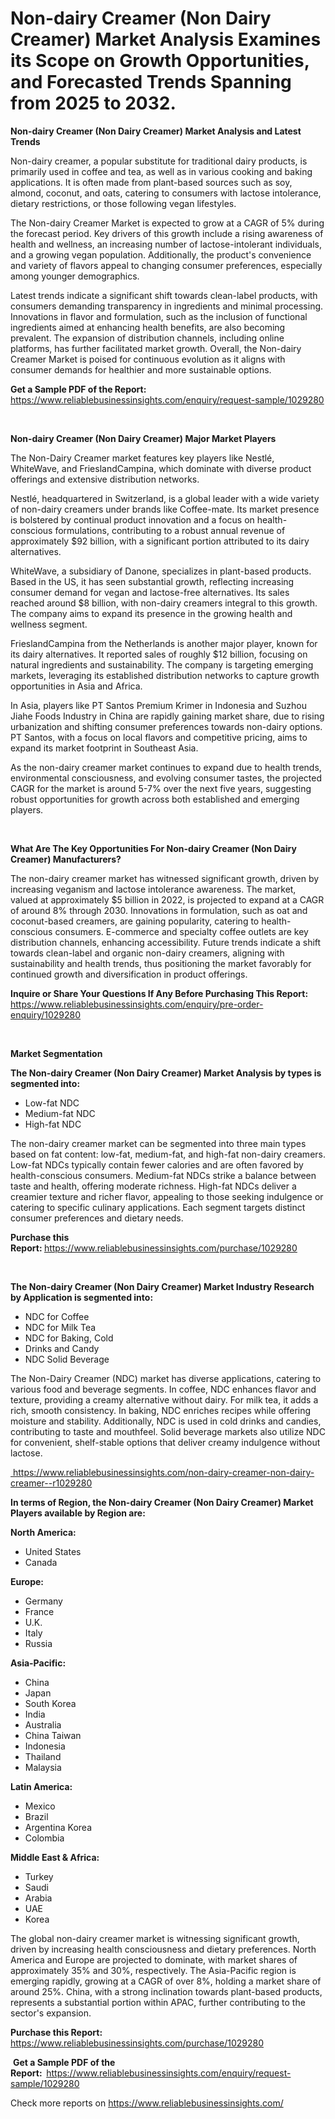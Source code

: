 <p><h1>Non-dairy Creamer (Non Dairy Creamer) Market Analysis Examines its Scope on Growth Opportunities, and Forecasted Trends Spanning from 2025 to 2032.</h1></p><p><strong>Non-dairy Creamer (Non Dairy Creamer) Market Analysis and Latest Trends</strong></p>
<p><p>Non-dairy creamer, a popular substitute for traditional dairy products, is primarily used in coffee and tea, as well as in various cooking and baking applications. It is often made from plant-based sources such as soy, almond, coconut, and oats, catering to consumers with lactose intolerance, dietary restrictions, or those following vegan lifestyles. </p><p>The Non-dairy Creamer Market is expected to grow at a CAGR of 5% during the forecast period. Key drivers of this growth include a rising awareness of health and wellness, an increasing number of lactose-intolerant individuals, and a growing vegan population. Additionally, the product's convenience and variety of flavors appeal to changing consumer preferences, especially among younger demographics.</p><p>Latest trends indicate a significant shift towards clean-label products, with consumers demanding transparency in ingredients and minimal processing. Innovations in flavor and formulation, such as the inclusion of functional ingredients aimed at enhancing health benefits, are also becoming prevalent. The expansion of distribution channels, including online platforms, has further facilitated market growth. Overall, the Non-dairy Creamer Market is poised for continuous evolution as it aligns with consumer demands for healthier and more sustainable options.</p></p>
<p><strong>Get a Sample PDF of the Report:&nbsp;</strong> <a href="https://www.reliablebusinessinsights.com/enquiry/request-sample/1029280?utm_campaign=3206&utm_medium=2&utm_source=Github&utm_content=ia&utm_term=21032025&utm_id=non-dairy-creamer-non-dairy-creamer">https://www.reliablebusinessinsights.com/enquiry/request-sample/1029280</a></p>
<p>&nbsp;</p>
<p><strong>Non-dairy Creamer (Non Dairy Creamer) Major Market Players</strong></p>
<p><p>The Non-Dairy Creamer market features key players like Nestlé, WhiteWave, and FrieslandCampina, which dominate with diverse product offerings and extensive distribution networks. </p><p>Nestlé, headquartered in Switzerland, is a global leader with a wide variety of non-dairy creamers under brands like Coffee-mate. Its market presence is bolstered by continual product innovation and a focus on health-conscious formulations, contributing to a robust annual revenue of approximately $92 billion, with a significant portion attributed to its dairy alternatives.</p><p>WhiteWave, a subsidiary of Danone, specializes in plant-based products. Based in the US, it has seen substantial growth, reflecting increasing consumer demand for vegan and lactose-free alternatives. Its sales reached around $8 billion, with non-dairy creamers integral to this growth. The company aims to expand its presence in the growing health and wellness segment.</p><p>FrieslandCampina from the Netherlands is another major player, known for its dairy alternatives. It reported sales of roughly $12 billion, focusing on natural ingredients and sustainability. The company is targeting emerging markets, leveraging its established distribution networks to capture growth opportunities in Asia and Africa.</p><p>In Asia, players like PT Santos Premium Krimer in Indonesia and Suzhou Jiahe Foods Industry in China are rapidly gaining market share, due to rising urbanization and shifting consumer preferences towards non-dairy options. PT Santos, with a focus on local flavors and competitive pricing, aims to expand its market footprint in Southeast Asia.</p><p>As the non-dairy creamer market continues to expand due to health trends, environmental consciousness, and evolving consumer tastes, the projected CAGR for the market is around 5-7% over the next five years, suggesting robust opportunities for growth across both established and emerging players.</p></p>
<p>&nbsp;</p>
<p><strong>What Are The Key Opportunities For Non-dairy Creamer (Non Dairy Creamer) Manufacturers?</strong></p>
<p><p>The non-dairy creamer market has witnessed significant growth, driven by increasing veganism and lactose intolerance awareness. The market, valued at approximately $5 billion in 2022, is projected to expand at a CAGR of around 8% through 2030. Innovations in formulation, such as oat and coconut-based creamers, are gaining popularity, catering to health-conscious consumers. E-commerce and specialty coffee outlets are key distribution channels, enhancing accessibility. Future trends indicate a shift towards clean-label and organic non-dairy creamers, aligning with sustainability and health trends, thus positioning the market favorably for continued growth and diversification in product offerings.</p></p>
<p><strong>Inquire or Share Your Questions If Any Before Purchasing This Report:</strong> <a href="https://www.reliablebusinessinsights.com/enquiry/pre-order-enquiry/1029280?utm_campaign=3206&utm_medium=2&utm_source=Github&utm_content=ia&utm_term=21032025&utm_id=non-dairy-creamer-non-dairy-creamer">https://www.reliablebusinessinsights.com/enquiry/pre-order-enquiry/1029280</a></p>
<p>&nbsp;</p>
<p><strong>Market Segmentation</strong></p>
<p><strong>The Non-dairy Creamer (Non Dairy Creamer) Market Analysis by types is segmented into:</strong></p>
<p><ul><li>Low-fat NDC</li><li>Medium-fat NDC</li><li>High-fat NDC</li></ul></p>
<p><p>The non-dairy creamer market can be segmented into three main types based on fat content: low-fat, medium-fat, and high-fat non-dairy creamers. Low-fat NDCs typically contain fewer calories and are often favored by health-conscious consumers. Medium-fat NDCs strike a balance between taste and health, offering moderate richness. High-fat NDCs deliver a creamier texture and richer flavor, appealing to those seeking indulgence or catering to specific culinary applications. Each segment targets distinct consumer preferences and dietary needs.</p></p>
<p><strong>Purchase this Report:&nbsp;</strong><a href="https://www.reliablebusinessinsights.com/purchase/1029280?utm_campaign=3206&utm_medium=2&utm_source=Github&utm_content=ia&utm_term=21032025&utm_id=non-dairy-creamer-non-dairy-creamer">https://www.reliablebusinessinsights.com/purchase/1029280</a></p>
<p>&nbsp;</p>
<p><strong>The Non-dairy Creamer (Non Dairy Creamer) Market Industry Research by Application is segmented into:</strong></p>
<p><ul><li>NDC for Coffee</li><li>NDC for Milk Tea</li><li>NDC for Baking, Cold</li><li>Drinks and Candy</li><li>NDC Solid Beverage</li></ul></p>
<p><p>The Non-Dairy Creamer (NDC) market has diverse applications, catering to various food and beverage segments. In coffee, NDC enhances flavor and texture, providing a creamy alternative without dairy. For milk tea, it adds a rich, smooth consistency. In baking, NDC enriches recipes while offering moisture and stability. Additionally, NDC is used in cold drinks and candies, contributing to taste and mouthfeel. Solid beverage markets also utilize NDC for convenient, shelf-stable options that deliver creamy indulgence without lactose.</p></p>
<p><a href="https://www.reliablebusinessinsights.com/non-dairy-creamer-non-dairy-creamer--r1029280?utm_campaign=3206&utm_medium=2&utm_source=Github&utm_content=ia&utm_term=21032025&utm_id=non-dairy-creamer-non-dairy-creamer">&nbsp;https://www.reliablebusinessinsights.com/non-dairy-creamer-non-dairy-creamer--r1029280</a></p>
<p><strong>In terms of Region, the Non-dairy Creamer (Non Dairy Creamer) Market Players available by Region are:</strong></p>
<p>
    <p> <strong> North America: </strong>
        <ul>
            <li>United States</li>
            <li>Canada</li>
        </ul>
        </p> 
    <p> <strong> Europe: </strong>
        <ul>
            <li>Germany</li>
            <li>France</li>
            <li>U.K.</li>
            <li>Italy</li>
            <li>Russia</li>
        </ul>
        </p> 
    <p> <strong> Asia-Pacific: </strong>
        <ul>
            <li>China</li>
            <li>Japan</li>
            <li>South Korea</li>
            <li>India</li>
            <li>Australia</li>
            <li>China Taiwan</li>
            <li>Indonesia</li>
            <li>Thailand</li>
            <li>Malaysia</li>
        </ul>
        </p> 
    <p> <strong> Latin America: </strong>
        <ul>
            <li>Mexico</li>
            <li>Brazil</li>
            <li>Argentina Korea</li>
            <li>Colombia</li>
        </ul>
        </p> 
    <p> <strong> Middle East & Africa: </strong>
        <ul>
            <li>Turkey</li>
            <li>Saudi</li>
            <li>Arabia</li>
            <li>UAE</li>
            <li>Korea</li>
        </ul>
    </p>
    </p>
<p><p>The global non-dairy creamer market is witnessing significant growth, driven by increasing health consciousness and dietary preferences. North America and Europe are projected to dominate, with market shares of approximately 35% and 30%, respectively. The Asia-Pacific region is emerging rapidly, growing at a CAGR of over 8%, holding a market share of around 25%. China, with a strong inclination towards plant-based products, represents a substantial portion within APAC, further contributing to the sector's expansion.</p></p>
<p><strong>Purchase this Report: </strong><a href="https://www.reliablebusinessinsights.com/purchase/1029280?utm_campaign=3206&utm_medium=2&utm_source=Github&utm_content=ia&utm_term=21032025&utm_id=non-dairy-creamer-non-dairy-creamer">https://www.reliablebusinessinsights.com/purchase/1029280</a></p>
<p>&nbsp;<strong>Get a Sample PDF of the Report:&nbsp;&nbsp;</strong><a href="https://www.reliablebusinessinsights.com/enquiry/request-sample/1029280?utm_campaign=3206&utm_medium=2&utm_source=Github&utm_content=ia&utm_term=21032025&utm_id=non-dairy-creamer-non-dairy-creamer">https://www.reliablebusinessinsights.com/enquiry/request-sample/1029280</a></p>
<p><strong></strong></p>
<p>Check more reports on <a href="https://www.reliablebusinessinsights.com/?utm_campaign=3206&utm_medium=2&utm_source=Github&utm_content=ia&utm_term=21032025&utm_id=non-dairy-creamer-non-dairy-creamer">https://www.reliablebusinessinsights.com/</a></p>